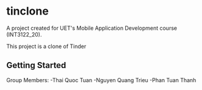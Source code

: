 # tinclone

A project created for UET's Mobile Application Development course (INT3122_20).

This project is a clone of Tinder

## Getting Started
Group Members:
-Thai Quoc Tuan
-Nguyen Quang Trieu
-Phan Tuan Thanh
